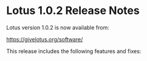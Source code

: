 # Lotus 1.0.2 Release Notes

Lotus version 1.0.2 is now available from:

  <https://givelotus.org/software/>

This release includes the following features and fixes:
